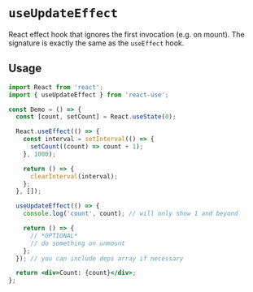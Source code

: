 # `useUpdateEffect`

React effect hook that ignores the first invocation (e.g. on mount). The signature is exactly the same as the `useEffect` hook.

## Usage

```jsx
import React from 'react';
import { useUpdateEffect } from 'react-use';

const Demo = () => {
  const [count, setCount] = React.useState(0);

  React.useEffect(() => {
    const interval = setInterval(() => {
      setCount((count) => count + 1);
    }, 1000);

    return () => {
      clearInterval(interval);
    };
  }, []);

  useUpdateEffect(() => {
    console.log('count', count); // will only show 1 and beyond

    return () => {
      // *OPTIONAL*
      // do something on unmount
    };
  }); // you can include deps array if necessary

  return <div>Count: {count}</div>;
};
```
